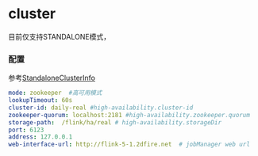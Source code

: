 # cluster
目前仅支持STANDALONE模式，

### 配置
参考[StandaloneClusterInfo](../../alchemy-web/src/main/java/com/dfire/platform/alchemy/client/StandaloneClusterInfo.java)

```yaml
mode: zookeeper  #高可用模式
lookupTimeout: 60s
cluster-id: daily-real #high-availability.cluster-id
zookeeper-quorum: localhost:2181 #high-availability.zookeeper.quorum
storage-path:  /flink/ha/real # high-availability.storageDir
port: 6123
address: 127.0.0.1 
web-interface-url: http://flink-5-1.2dfire.net  # jobManager web url
```

